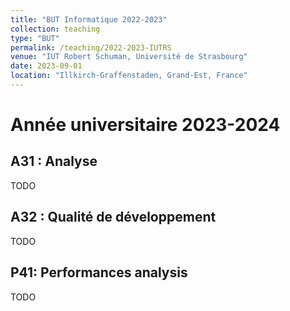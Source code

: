 ```yaml
---
title: "BUT Informatique 2022-2023"
collection: teaching
type: "BUT"
permalink: /teaching/2022-2023-IUTRS
venue: "IUT Robert Schuman, Université de Strasbourg"
date: 2023-09-01
location: "Illkirch-Graffenstaden, Grand-Est, France"
---
```


# Année universitaire 2023-2024


## A31 : Analyse

TODO

## A32 : Qualité de développement

TODO

## P41: Performances analysis

TODO